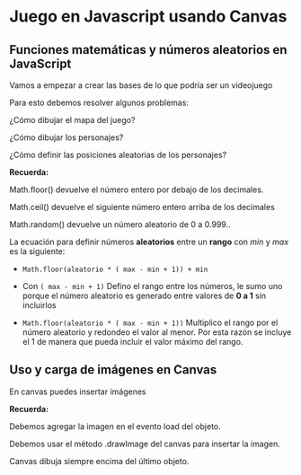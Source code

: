 # Juego en Javascript usando Canvas

## Funciones matemáticas y números aleatorios en JavaScript 

Vamos a empezar a crear las bases de lo que podría ser un videojuego

Para esto debemos resolver algunos problemas:

¿Cómo dibujar el mapa del juego?

¿Cómo dibujar los personajes?

¿Cómo definir las posiciones aleatorias de los personajes?

**Recuerda:**

Math.floor() devuelve el número entero por debajo de los decimales.

Math.ceil() devuelve el siguiente número entero arriba de los decimales

Math.random() devuelve un número aleatorio de 0 a 0.999..


La ecuación para definir números **aleatorios** entre un **rango** con *min* y *max* es la siguiente:

- `Math.floor(aleatorio * ( max - min + 1)) + min`

- Con `( max - min + 1)` Defino el rango entre los números, le sumo uno porque el número aleatorio es generado entre valores de **0 a 1** sin incluirlos
- `Math.floor(aleatorio * ( max - min + 1))` Multiplico el rango por el número aleatorio y redondeo el valor al menor. Por esta razón se incluye el 1 de manera que pueda incluir el valor máximo del rango.


## Uso y carga de imágenes en Canvas 

En canvas puedes insertar imágenes

**Recuerda:**

Debemos agregar la imagen en el evento load del objeto.

Debemos usar el método .drawImage del canvas para insertar la imagen.

Canvas dibuja siempre encima del último objeto.